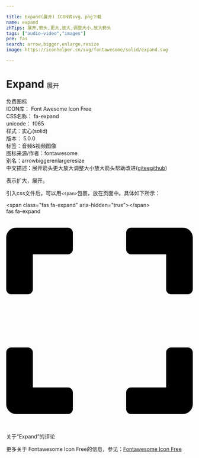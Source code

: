 ```yaml
---

title: Expand(展开) ICON转svg、png下载
name: expand
zhTips: 展开,箭头,更大,放大,调整大小,放大箭头
tags: ["audio-video","images"]
pre: fas
search: arrow,bigger,enlarge,resize
image: https://iconhelper.cn/svg/fontawesome/solid/expand.svg

---
```


# Expand  <small style="font-size: 60%;font-weight: 100">展开</small>


<div class="detail-page">
<p>
<span><span class="badge-success badge">免费图标</span> </span>
<br/>
<span>
ICON库：
<span class="badge-secondary badge">Font Awesome Icon Free</span> 
</span>
<br/>
<span>
CSS名称：
<span class="badge-secondary badge">fa-expand</span> 
</span>
<br/>
<span>
unicode：
<span class="badge-secondary badge">f065</span> 
<copy-btn content='f065' btn-title=""></copy-btn>
<copy-btn :content='String.fromCodePoint(parseInt("f065", 16))' btn-title="复制U"></copy-btn>
</span><br/><span>样式：<span class="badge-light badge">实心(solid)</span></span>
<br/>
<span>
版本：
<span class="badge-secondary badge">5.0.0</span> 
</span><br/><span>标签：<span class="badge-light badge"><router-link to="/tags/audio-video.html">音频&视频</router-link></span><span class="badge-light badge"><router-link to="/tags/images.html">图像</router-link></span></span>
<br/>
<span>图标来源/作者：<span class="badge-light badge">fontawesome</span></span> 
<br/>
<span>别名：<span class="badge-light badge">arrow</span><span class="badge-light badge">bigger</span><span class="badge-light badge">enlarge</span><span class="badge-light badge">resize</span></span><br/><span class="zh-detail">中文描述：<span class="badge-primary badge">展开</span><span class="badge-primary badge">箭头</span><span class="badge-primary badge">更大</span><span class="badge-primary badge">放大</span><span class="badge-primary badge">调整大小</span><span class="badge-primary badge">放大箭头</span><span class="help-link"><span>帮助改进</span>(<a href="https://gitee.com/liuwave/icon-helper/edit/master/json/fontawesome/solid/expand.json" target="_blank" rel="noopener noreferrer">gitee</a><a href="https://github.com/liuwave/icon-helper/edit/master/json/fontawesome/solid/expand.json" target="_blank" rel="noopener noreferrer">github</a></span>)</span><br/>
</p>
</div><div class="description description alert alert-light">表示扩大，展开。</div>
<div class="alert alert-dark">
  <i class="fas fa-expand fa-xs"></i>
  <i class="fas fa-expand fa-sm"></i>
  <i class="fas fa-expand fa-lg"></i>
  <i class="fas fa-expand fa-2x"></i>
  <i class="fas fa-expand fa-3x"></i>
  <i class="fas fa-expand fa-5x"></i>
  <i class="fas fa-expand fa-7x"></i>
</div>
<div>
  <p>引入css文件后，可以用<code>&lt;span&gt;</code>包裹，放在页面中。具体如下所示：    
  </p>
  <div class="alert alert-primary" style="font-size: 14px">
    &lt;span class="fas fa-expand" aria-hidden="true"&gt;&lt;/span&gt;
    <copy-btn content='<span class="fas fa-expand" aria-hidden="true"></span>'></copy-btn>
  </div>
  <div class="alert alert-secondary">
    <i class="fas fa-expand"
    style="font-size: 24px"
    aria-hidden="true"></i> fas fa-expand
    <copy-btn content="fas fa-expand" btn-title="复制图标名称"></copy-btn>
  </div>
</div>
<div id="svg" class="svg-wrap">
<svg xmlns="http://www.w3.org/2000/svg" viewBox="0 0 448 512"><path d="M0 180V56c0-13.3 10.7-24 24-24h124c6.6 0 12 5.4 12 12v40c0 6.6-5.4 12-12 12H64v84c0 6.6-5.4 12-12 12H12c-6.6 0-12-5.4-12-12zM288 44v40c0 6.6 5.4 12 12 12h84v84c0 6.6 5.4 12 12 12h40c6.6 0 12-5.4 12-12V56c0-13.3-10.7-24-24-24H300c-6.6 0-12 5.4-12 12zm148 276h-40c-6.6 0-12 5.4-12 12v84h-84c-6.6 0-12 5.4-12 12v40c0 6.6 5.4 12 12 12h124c13.3 0 24-10.7 24-24V332c0-6.6-5.4-12-12-12zM160 468v-40c0-6.6-5.4-12-12-12H64v-84c0-6.6-5.4-12-12-12H12c-6.6 0-12 5.4-12 12v124c0 13.3 10.7 24 24 24h124c6.6 0 12-5.4 12-12z"/></svg>
</div>
<detail full-name='fa-expand'></detail>

<Vssue title="关于“Expand”的评论" >关于“Expand”的评论</Vssue>
    
<div><p>更多关于  Fontawesome Icon Free的信息，参见：<a target="_blank" href="https://iconhelper.cn/fontawesome.html">Fontawesome Icon Free</a>
</p></div>
